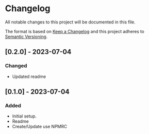 # Changelog
All notable changes to this project will be documented in this file.

The format is based on [Keep a Changelog](http://keepachangelog.com/)
and this project adheres to [Semantic Versioning](http://semver.org/).

## [0.2.0] - 2023-07-04
### Changed
- Updated readme

## [0.1.0] - 2023-07-04
### Added
- Initial setup.
- Readme
- Create/Update use NPMRC


